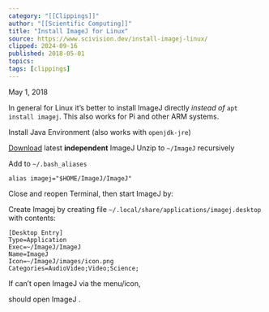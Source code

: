 ```yaml
---
category: "[[Clippings]]"
author: "[[Scientific Computing]]"
title: "Install ImageJ for Linux"
source: https://www.scivision.dev/install-imagej-linux/
clipped: 2024-09-16
published: 2018-05-01
topics: 
tags: [clippings]
---
```


May 1, 2018

In general for Linux it’s better to install ImageJ directly *instead of* `apt install imagej`. This also works for Pi and other ARM systems.

Install Java Environment (also works with `openjdk-jre`)

[Download](https://imagej.nih.gov/ij/download.html) latest **independent** ImageJ Unzip to `~/ImageJ` recursively

Add to `~/.bash_aliases`

```
alias imagej="$HOME/ImageJ/ImageJ"
```

Close and reopen Terminal, then start ImageJ by:

Create Imagej by creating file `~/.local/share/applications/imagej.desktop` with contents:

```
[Desktop Entry]
Type=Application
Exec=~/ImageJ/ImageJ
Name=ImageJ
Icon=~/ImageJ/images/icon.png
Categories=AudioVideo;Video;Science;
```

If can’t open ImageJ via the menu/icon,

should open ImageJ .